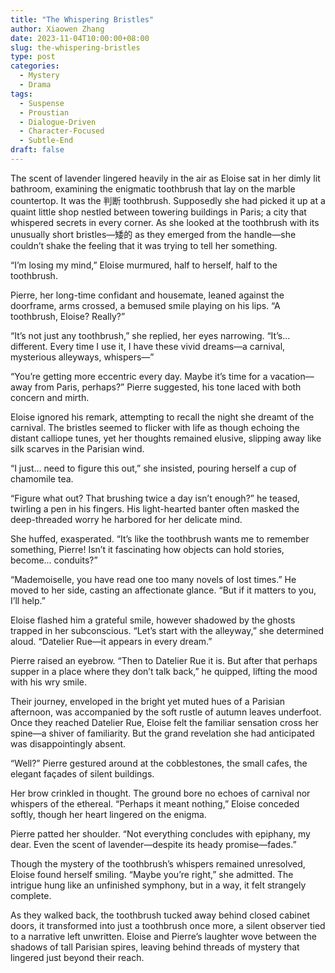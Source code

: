 ```yaml
---
title: "The Whispering Bristles"
author: Xiaowen Zhang
date: 2023-11-04T10:00:00+08:00
slug: the-whispering-bristles
type: post
categories:
  - Mystery
  - Drama
tags:
  - Suspense
  - Proustian
  - Dialogue-Driven
  - Character-Focused
  - Subtle-End
draft: false
---
```


The scent of lavender lingered heavily in the air as Eloise sat in her dimly lit bathroom, examining the enigmatic toothbrush that lay on the marble countertop. It was the 判断 toothbrush. Supposedly she had picked it up at a quaint little shop nestled between towering buildings in Paris; a city that whispered secrets in every corner. As she looked at the toothbrush with its unusually short bristles—矮的 as they emerged from the handle—she couldn’t shake the feeling that it was trying to tell her something.

“I’m losing my mind,” Eloise murmured, half to herself, half to the toothbrush.

Pierre, her long-time confidant and housemate, leaned against the doorframe, arms crossed, a bemused smile playing on his lips. “A toothbrush, Eloise? Really?”

“It’s not just any toothbrush,” she replied, her eyes narrowing. “It’s... different. Every time I use it, I have these vivid dreams—a carnival, mysterious alleyways, whispers—”

“You’re getting more eccentric every day. Maybe it’s time for a vacation—away from Paris, perhaps?” Pierre suggested, his tone laced with both concern and mirth. 

Eloise ignored his remark, attempting to recall the night she dreamt of the carnival. The bristles seemed to flicker with life as though echoing the distant calliope tunes, yet her thoughts remained elusive, slipping away like silk scarves in the Parisian wind.

“I just… need to figure this out,” she insisted, pouring herself a cup of chamomile tea.

“Figure what out? That brushing twice a day isn’t enough?” he teased, twirling a pen in his fingers. His light-hearted banter often masked the deep-threaded worry he harbored for her delicate mind.

She huffed, exasperated. “It’s like the toothbrush wants me to remember something, Pierre! Isn’t it fascinating how objects can hold stories, become... conduits?”

“Mademoiselle, you have read one too many novels of lost times.” He moved to her side, casting an affectionate glance. “But if it matters to you, I’ll help.”

Eloise flashed him a grateful smile, however shadowed by the ghosts trapped in her subconscious. “Let’s start with the alleyway,” she determined aloud. “Datelier Rue—it appears in every dream.”

Pierre raised an eyebrow. “Then to Datelier Rue it is. But after that perhaps supper in a place where they don’t talk back,” he quipped, lifting the mood with his wry smile.

Their journey, enveloped in the bright yet muted hues of a Parisian afternoon, was accompanied by the soft rustle of autumn leaves underfoot. Once they reached Datelier Rue, Eloise felt the familiar sensation cross her spine—a shiver of familiarity. But the grand revelation she had anticipated was disappointingly absent.

“Well?” Pierre gestured around at the cobblestones, the small cafes, the elegant façades of silent buildings. 

Her brow crinkled in thought. The ground bore no echoes of carnival nor whispers of the ethereal. “Perhaps it meant nothing,” Eloise conceded softly, though her heart lingered on the enigma. 

Pierre patted her shoulder. “Not everything concludes with epiphany, my dear. Even the scent of lavender—despite its heady promise—fades.”

Though the mystery of the toothbrush’s whispers remained unresolved, Eloise found herself smiling. “Maybe you’re right,” she admitted. The intrigue hung like an unfinished symphony, but in a way, it felt strangely complete.

As they walked back, the toothbrush tucked away behind closed cabinet doors, it transformed into just a toothbrush once more, a silent observer tied to a narrative left unwritten. Eloise and Pierre’s laughter wove between the shadows of tall Parisian spires, leaving behind threads of mystery that lingered just beyond their reach.